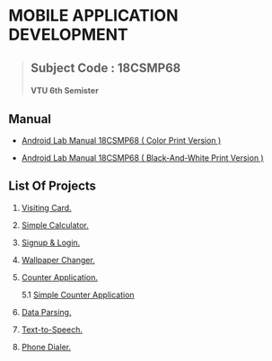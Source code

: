 ﻿# MOBILE APPLICATION DEVELOPMENT
 > ## Subject Code : 18CSMP68
 > #### VTU  6th Semister 

 
 ## Manual 
   * [Android Lab Manual 18CSMP68 ( Color Print Version )](https://github.com/jaideeppoojary/Mobile_Application_Development_Lab/blob/main/18CSMP68_MAD_Manual.pdf)
  
   * [Android Lab Manual 18CSMP68 ( Black-And-White Print Version )](https://github.com/jaideeppoojary/Mobile_Application_Development_Lab/blob/main/18CSMP68_MAD_Manual_BlackAndWhite_Xerox_format.pdf)
 
 ## List Of Projects
 1. [Visiting Card.](https://github.com/jaideeppoojary/Mobile_Application_Development_Lab/tree/main/VisitingCard)
 2. [Simple Calculator.](https://github.com/jaideeppoojary/Mobile_Application_Development_Lab/tree/main/SimpleCalculator)
 3. [Signup & Login.](https://github.com/jaideeppoojary/Mobile_Application_Development_Lab/tree/main/SignUpLoginProject)
 4. [Wallpaper Changer.](https://github.com/jaideeppoojary/Mobile_Application_Development_Lab/tree/main/WallpaperChange)
 5. [Counter Application.](https://github.com/jaideeppoojary/Mobile_Application_Development_Lab/tree/main/CounterApp)
    
    5.1 [ Simple Counter Application](https://github.com/CsWebAutomationTeam/Mobile_Application_Development_Lab/tree/main/CounterAppSimple/CounterApp)
 6. [Data Parsing.](https://github.com/jaideeppoojary/Mobile_Application_Development_Lab/tree/main/DataParsing)
 7. [Text-to-Speech.](https://github.com/jaideeppoojary/Mobile_Application_Development_Lab/tree/main/TextToSpeachLab)
 8. [Phone Dialer.](https://github.com/jaideeppoojary/Mobile_Application_Development_Lab/tree/main/PhoneApp)


